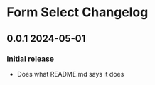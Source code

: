 # Form Select Changelog

## 0.0.1 2024-05-01

### Initial release

- Does what README.md says it does
